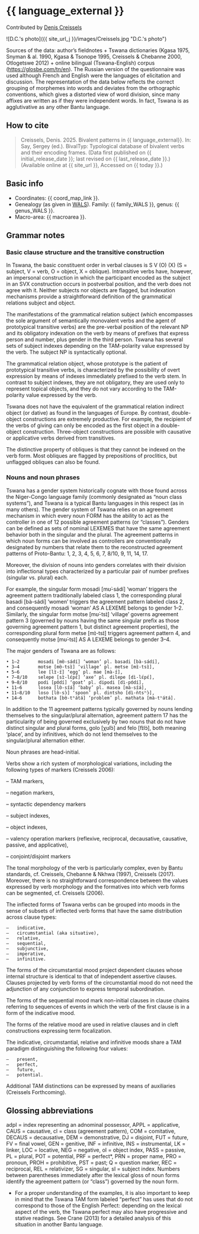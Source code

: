 # {{ language_external }}
Contributed by [Denis Creissels](http://www.deniscreissels.fr/)

![D.C.'s photo]({{ site_url_j }}/images/Creissels.jpg "D.C.'s photo")

Sources of the data: author’s fieldnotes + Tswana dictionaries (Kgasa 1975, Snyman & al. 1990, Kgasa & Tsonope 1995, Creissels & Chebanne 2000, Otlogetswe 2012) + online bilingual (Tswana-English) corpus (https://glosbe.com/tn/en). The Russian version of the questionnaire was used although French and English were the languages of elicitation and discussion. The representation of the data below reflects the correct grouping of morphemes into words and deviates from the orthographic conventions,  which gives a distorted view of word division, since many affixes are written as if they were independent words. In fact, Tswana is as agglutivative as any other Bantu language. 

## How to cite
> Creissels, Denis. 2025. Bivalent patterns in {{ language_external}}. 
> In: Say, Sergey (ed.). BivalTyp: Typological database of bivalent verbs and their encoding frames. 
> (Data first published on {{ initial_release_date }}; 
> last revised on {{ last_release_date }}.) (Available online at {{ site_url }}, 
> Accessed on {{ today }}.)

## Basic info
- Coordinates: {{ coord_map_link }}.
- Genealogy (as given in [WALS](https://wals.info/)). Family: {{ family_WALS }}, genus: {{ genus_WALS }}.
- Macro-area: {{ macroarea }}.

## Grammar notes

### Basic clause structure and the transitive construction

In Tswana, the basic constituent order in verbal clauses is S V (O) (X) (S = subject, V = verb, O = object, X = oblique). Intransitive verbs have, however, an impersonal construction in which the participant encoded as the subject in an SVX construction occurs in postverbal position, and the verb does not agree with it. Neither subjects nor objects are flagged, but indexation mechanisms provide a straightforward definition of the grammatical relations subject and object.

The manifestations of the grammatical relation subject (which encompasses the sole argument of semantically monovalent verbs and the agent of prototypical transitive verbs) are the pre-verbal position of the relevant NP and its obligatory indexation on the verb by means of prefixes that express person and number, plus gender in the third person. Tswana has several sets of subject indexes depending on the TAM-polarity value expressed by the verb. The subject NP is syntactically optional.

The grammatical relation object, whose prototype is the patient of prototypical transitive verbs, is characterized by the possibility of overt expression by means of  indexes immediately prefixed to the verb stem. In contrast to subject indexes, they are not obligatory, they are used only to represent topical objects, and they do not vary according to the TAM-polarity value expressed by the verb.

Tswana does not have the equivalent of the grammatical relation indirect object (or dative) as found in the languages of Europe. By contrast, double-object constructions are extremely productive. For example, the recipient of the verbs of giving can only be encoded as the first object in a double-object construction. Three-object constructions are possible with causative or applicative verbs derived from transitives.

The distinctive property of obliques is that they cannot be indexed on the verb form. Most obliques are flagged by prepositions of proclitics, but unflagged obliques can also be found.

### Nouns and noun phrases

Tswana has a gender system historically cognate with those found across the Niger-Congo language family (commonly designated as “noun class systems”), and Tswana is a typical Bantu languages in this respect (as in many others). The gender system of Tswana relies on an agreement mechanism in which every noun FORM has the ability to act as the controller in one of 12 possible agreement patterns (or “classes”). Genders can be defined as sets of nominal LEXEMES that have the same agreement behavior both in the singular and the plural. The agreement patterns in which noun forms can be involved as controllers are conventionally designated by numbers that relate them to the reconstructed agreement patterns of Proto-Bantu: 1, 2, 3, 4, 5, 6, 7, 8/10, 9, 11, 14, 17.

Moreover, the division of nouns into genders correlates with their division into inflectional types characterized by a particular pair of number prefixes (singular vs. plural) each.

For example, the singular form mosadi [mʊ̀-sádí] ‘woman’ triggers the agreement pattern traditionally labeled class 1, the corresponding plural basadi [bà-sádí] ‘women’ triggers the agreement pattern labeled class 2, and consequently mosadi ‘woman’ AS A LEXEME belongs to gender 1–2. Similarly, the singular form motse [mʊ̀-tsɪ̀] ‘village’ governs agreement pattern 3 (governed by nouns having the same singular prefix as those governing agreement pattern 1, but distinct agreement properties), the corresponding plural form metse [mɪ̀-tsɪ̀] triggers agreement pattern 4, and consequently motse [mʊ̀-tsɪ̀] AS A LEXEME belongs to gender 3–4.

The major genders of Tswana are as follows:
	
	• 1–2 		mosadi [mʊ̀-sádí] ‘woman’ pl. basadi [bà-sádí], 
	• 3–4 		motse [mʊ̀-tsɪ̀] ‘village’ pl. metse [mɪ̀-tsɪ̀], 
	• 5–6 		lee [lɪ̀-ɪ́] ‘egg’ pl. mae [mà-ɪ́], 
	• 7–8/10 	selepe [sɪ̀-lɛ́pɛ́] ‘axe’ pl. dilepe [dì-lɛ́pɛ́],  
	• 9–8/10 	podi [pʊ́dí] ‘goat’ pl. dipodi [dì-pʊ́dí], 
	• 11–6 		losea [lʊ̀-sɪ́á] ‘baby’ pl. masea [mà-sɪ́á], 
	• 11–8/10 	loso [lʊ̀-sɔ̀] ‘spoon’ pl. dintsho [dì-ǹtsʰɔ̀], 
	• 14–6 		bothata [bʊ̀-tʰátá] ‘problem’ pl. mathata [mà-tʰátá].

In addition to the 11 agreement patterns typically governed by nouns lending themselves to the singular/plural alternation, agreement pattern 17 has the particularity of being governed exclusively by two nouns that do not have distinct singular and plural forms, golo [χʊ̀lɔ̀] and felo [fɪ̀lɔ̀], both meaning ‘place’, and by infinitives, which do not lend themselves to the singular/plural alternation either. 
	
Noun phrases are head-initial.

Verbs show a rich system of morphological variations, including the following types of markers (Creissels 2006):

–	TAM markers, 

–	negation markers, 

–	syntactic dependency markers

–	subject indexes, 

–	object indexes, 

–	valency operation markers (reflexive, reciprocal, decausative, causative, passive, and applicative), 

–	conjoint/disjoint markers  

The tonal morphology of the verb is particularly complex, even by Bantu standards, cf. Creissels, Chebanne & Nkhwa (1997), Creissels (2017). Moreover, there is no straightforward correspondence between the values expressed by verb morphology and the formatives into which verb forms can be segmented, cf. Creissels (2006).

The inflected forms of Tswana verbs can be grouped into moods in the sense of subsets of inflected verb forms that have the same distribution across clause types:

	–	indicative,
	–	circumstantial (aka situative),
	–	relative,
	–	sequential,
	–	subjunctive,
	–	imperative,
	–	infinitive.

The forms of the circumstantial mood project dependent clauses whose internal structure is identical to that of independent assertive clauses. Clauses projected by verb forms of the circumstantial mood do not need the adjunction of any conjunction to express temporal subordination.
	
The forms of the sequential mood mark non-initial clauses in clause chains referring to sequences of events in which the verb of the first clause is in a form of the indicative mood.
	
The forms of the relative mood are used in relative clauses and in cleft constructions expressing term focalization. 
	
The indicative, circumstantial, relative and infinitive moods share a TAM paradigm distinguishing the following four values:

	–	present,
	–	perfect,
	–	future,
	–	potential.

Additional TAM distinctions can be expressed by means of auxiliaries (Creissels Forthcoming).
	
## Glossing abbreviations

adpI = index representing an adnominal possessor, APPL = applicative, CAUS = causative, cl = class (agreement pattern), COM = comitative, DECAUS = decausative, DEM = demonstrative, DJ = disjoint, FUT = future, FV = final vowel,  GEN = genitive, INF = infinitive, INS = instrumental, LK = linker, LOC = locative, NEG = negative, oI = object index, PASS = passive, PL = plural, POT = potential, PRF = perfect*, PRN = proper name, PRO = pronoun, PROH = prohibitive, PST = past; Q = question marker, REC = reciprocal, REL = relativizer, SG = singular, sI = subject index. Numbers between parentheses immediately after the lexical gloss of noun forms identify the agreement pattern (or “class”) governed by the noun form.

* For a proper understanding of the examples, it is also important to keep in mind that the Tswana TAM form labeled “perfect” has uses that do not correspond to those of the English Perfect: depending on the lexical aspect of the verb, the Tswana perfect may also have progressive and stative readings. See Crane (2013) for a detailed analysis of this situation in another Bantu language.

